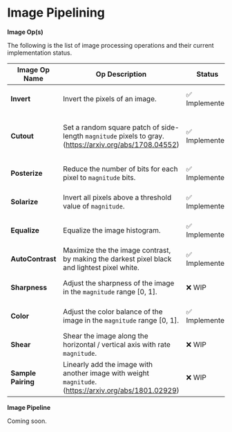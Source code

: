 # Image Pipelining

**Image Op(s)**

The following is the list of image processing operations and their current implementation status.

| Image Op Name | Op Description | Status | Test Description | Test Status |
| --- | --- | --- | --- | --- |
| **Invert** | Invert the pixels of an image. | ✅ Implemented | Compare results of applying the operation on a random image with `PIL.ImageOps.invert`. | Passing |
| **Cutout** | Set a random square patch of side-length `magnitude` pixels to gray. (https://arxiv.org/abs/1708.04552) | ✅ Implemented | Check the results of the applying the operation, whether a few pixels have gray color values or not.<br />TODO: Include a test with more rigour. | Passing |
| **Posterize** | Reduce the number of bits for each pixel to `magnitude` bits. | ✅ Implemented | Compare results of applying the operation on a random image with `PIL.ImageOps.posterize`. | Passing |
| **Solarize** | Invert all pixels above a threshold value of `magnitude`. | ✅ Implemented | Compare results of applying the operation on a random image with `PIL.ImageOps.solarize`. | Passing |
| **Equalize** | Equalize the image histogram. | ✅ Implemented | Compare results of applying the operation on a random image with `PIL.ImageOps.equalize`. | Failing |
| **AutoContrast** | Maximize the the image contrast, by making the darkest pixel black and lightest pixel white. | ✅ Implemented | Compare results of applying the operation on a random image with `PIL.ImageOps.autocontrast`.| Passing |
| **Sharpness** | Adjust the sharpness of the image in the `magnitude` range [0, 1]. | ❌ WIP | Compare results of applying the operation on a random image with `PIL.ImageEnhance.Sharpness.enhance`. | N/A |
| **Color** | Adjust the color balance of the image in the `magnitude` range [0, 1]. | ✅ Implemented | Compare results of applying the operation on a random image with `PIL.ImageEnhance.Color.enhance`. | Passing |
| **Shear** | Shear the image along the horizontal / vertical axis with rate `magnitude`. | ❌ WIP |  | N/A |
| **Sample Pairing** | Linearly add the image with another image with weight `magnitude`. (https://arxiv.org/abs/1801.02929) | ❌ WIP |  | N/A |

**Image Pipeline**

Coming soon.